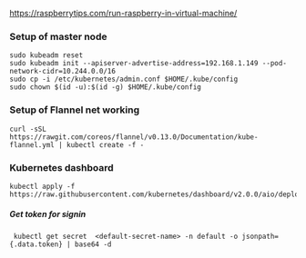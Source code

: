 https://raspberrytips.com/run-raspberry-in-virtual-machine/


### Setup of master node
```
sudo kubeadm reset
sudo kubeadm init --apiserver-advertise-address=192.168.1.149 --pod-network-cidr=10.244.0.0/16
sudo cp -i /etc/kubernetes/admin.conf $HOME/.kube/config
sudo chown $(id -u):$(id -g) $HOME/.kube/config
```

### Setup of Flannel net working
```
curl -sSL https://rawgit.com/coreos/flannel/v0.13.0/Documentation/kube-flannel.yml | kubectl create -f -
```


### Kubernetes dashboard
```
kubectl apply -f https://raw.githubusercontent.com/kubernetes/dashboard/v2.0.0/aio/deploy/recommended.yaml
```
##### Get token for signin
```
 kubectl get secret  <default-secret-name> -n default -o jsonpath={.data.token} | base64 -d
 ```